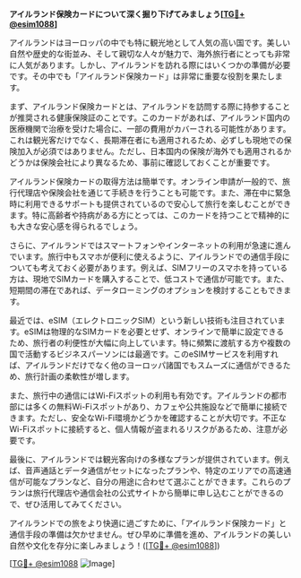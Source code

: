**アイルランド保険カードについて深く掘り下げてみましょう[[TG💪+ @esim1088](https://t.me/s/esim1088)]**

アイルランドはヨーロッパの中でも特に観光地として人気の高い国です。美しい自然や歴史的な街並み、そして親切な人々が魅力で、海外旅行者にとっても非常に人気があります。しかし、アイルランドを訪れる際にはいくつかの準備が必要です。その中でも「アイルランド保険カード」は非常に重要な役割を果たします。

まず、アイルランド保険カードとは、アイルランドを訪問する際に持参することが推奨される健康保険証のことです。このカードがあれば、アイルランド国内の医療機関で治療を受けた場合に、一部の費用がカバーされる可能性があります。これは観光客だけでなく、長期滞在者にも適用されるため、必ずしも現地での保険加入が必須ではありません。ただし、日本国内の保険が海外でも適用されるかどうかは保険会社により異なるため、事前に確認しておくことが重要です。

アイルランド保険カードの取得方法は簡単です。オンライン申請が一般的で、旅行代理店や保険会社を通じて手続きを行うことも可能です。また、滞在中に緊急時に利用できるサポートも提供されているので安心して旅行を楽しむことができます。特に高齢者や持病がある方にとっては、このカードを持つことで精神的にも大きな安心感を得られるでしょう。

さらに、アイルランドではスマートフォンやインターネットの利用が急速に進んでいます。旅行中もスマホが便利に使えるように、アイルランドでの通信手段についても考えておく必要があります。例えば、SIMフリーのスマホを持っている方は、現地でSIMカードを購入することで、低コストで通信が可能です。また、短期間の滞在であれば、データローミングのオプションを検討することもできます。

最近では、eSIM（エレクトロニックSIM）という新しい技術も注目されています。eSIMは物理的なSIMカードを必要とせず、オンラインで簡単に設定できるため、旅行者の利便性が大幅に向上しています。特に頻繁に渡航する方や複数の国で活動するビジネスパーソンには最適です。このeSIMサービスを利用すれば、アイルランドだけでなく他のヨーロッパ諸国でもスムーズに通信ができるため、旅行計画の柔軟性が増します。

また、旅行中の通信にはWi-Fiスポットの利用も有効です。アイルランドの都市部には多くの無料Wi-Fiスポットがあり、カフェや公共施設などで簡単に接続できます。ただし、安全なWi-Fi環境かどうかを確認することが大切です。不正なWi-Fiスポットに接続すると、個人情報が盗まれるリスクがあるため、注意が必要です。

最後に、アイルランドでは観光客向けの多様なプランが提供されています。例えば、音声通話とデータ通信がセットになったプランや、特定のエリアでの高速通信が可能なプランなど、自分の用途に合わせて選ぶことができます。これらのプランは旅行代理店や通信会社の公式サイトから簡単に申し込むことができるので、ぜひ活用してみてください。

アイルランドでの旅をより快適に過ごすために、「アイルランド保険カード」と通信手段の準備は欠かせません。ぜひ早めに準備を進め、アイルランドの美しい自然や文化を存分に楽しみましょう！([[TG💪+ @esim1088](https://t.me/s/esim1088)])

[[TG💪+ @esim1088](https://t.me/s/esim1088) ![Image](https://i.postimg.cc/Y0z9fWf4/image.png)]